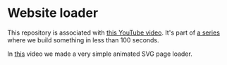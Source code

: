 # Website loader 

This repository is associated with [this YouTube video](https://youtu.be/wz8xq_cqLMQ). It's part of [a series](https://www.youtube.com/playlist?list=PLy2rcK8o10gPKCvkzjaI5jzzzn7hCGUvJ) where we build something in less than 100 seconds.

In [this](https://youtu.be/wz8xq_cqLMQ) video we made a very simple animated SVG page loader. 
